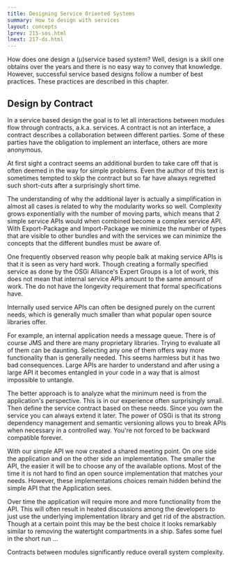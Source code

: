 ```yaml
---
title: Designing Service Oriented Systems
summary: How to design with services
layout: concepts 
lprev: 215-sos.html
lnext: 217-ds.html
---
```


How does one design a (µ)service based system? Well, design is a skill one obtains over the years and there is no easy way to convey that knowledge. However, successful service based designs follow a number of best practices. These practices are described in this chapter.

## Design by Contract

In a service based design the goal is to let all interactions between modules flow through contracts, a.k.a. services. A contract is not an interface, a contract describes a collaboration between different parties. Some of these parties have the obligation to implement an interface, others are more anonymous.

At first sight a contract seems an additional burden to take care off that is often deemed in the way for simple problems. Even the author of this text is sometimes tempted to skip the contract but so far have always regretted such short-cuts after a surprisingly short time.

The understanding of why the additional layer is actually a simplification in almost all cases is related to why the modularity works so well. Complexity grows exponentially with the number of moving parts, which means that 2 simple service APIs would when combined become a complex service API. With Export-Package and Import-Package we minimize the number of types that are visible to other bundles and with the services we can minimize the concepts that the different bundles must be aware of.

One frequently observed reason why people balk at making service APIs is that it is seen as very hard work. Though creating a formally specified service as done by the OSGi Alliance's Expert Groups is a lot of work, this does not mean that internal service APIs amount to the same amount of work. The do not have the longevity requirement that formal specifications have.

Internally used service APIs can often be designed purely on the current needs, which is generally much smaller than what popular open source libraries offer.

For example, an internal application needs a message queue. There is of course JMS and there are many proprietary libraries. Trying to evaluate all of them can be daunting. Selecting any one of them offers way more functionality than is generally needed. This seems harmless but it has two bad consequences. Large APIs are harder to understand and after using a large API it becomes entangled in your code in a way that is almost impossible to untangle.

The better approach is to analyze what the minimum need is from the application's perspective. This is in our experience often surprisingly small. Then define the service contract based on these needs. Since you own the service you can always extend it later. The power of OSGi is that its strong dependency management and semantic versioning allows you to break APIs when necessary in a controlled way. You're not forced to be backward compatible forever.

With our simple API we now created a shared meeting point. On one side the application and on the other side an implementation. The smaller the API, the easier it will be to choose any of the available options. Most of the time it is not hard to find an open source implementation that matches your needs. However, these implementations choices remain hidden behind the simple API that the Application sees.

Over time the application will require more and more functionality from the API. This will often result in heated discussions among the developers to just use the underlying implementation library and get rid of the abstraction. Though at a certain point this may be the best choice it looks remarkably similar to removing the watertight compartments in a ship. Safes some fuel in the short run ...

 Contracts between modules significantly reduce overall system complexity. 

